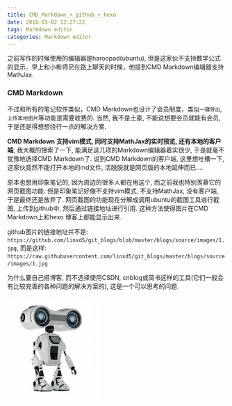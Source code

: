```yaml
---
title: CMD_Markdown_+_github_+_hexo
date: 2016-03-02 12:27:22
tags: Markdown editor
categories: Markdown editor
---
```



之前写作的时候使用的编辑器是haroopad(ubuntu), 但是这家伙不支持数学公式的显示．早上和小彬师兄在路上聊天的时候，他提到CMD Markdown编辑器支持MathJax. 

### CMD Markdown

不过和所有的笔记软件类似，CMD Markdown也设计了会员制度，类似`一键导出`, `上传本地图片`等功能是需要收费的. 当然, 我不是土豪, 不能说想要会员就能有会员, 于是还是得想想绕行一点的解决方案.

**CMD Markdown 支持vim模式, 同时支持MathJax的实时预览, 还有本地的客户端**, 我大概的搜索了一下, 能满足这几项的Markdown编辑器着实很少, 于是就毫不犹豫地选择CMD Markdown了. 说到CMD Markdown的客户端, 这里想吐槽一下, 这家伙竟然不能打开本地的md文件, 活脱脱就是网页版的本地延伸而已....

原本也想用印象笔记的, 因为周边的很多人都在用这个, 而之前我也特别羡慕它的网页截图功能. 但是印象笔记好像不支持vim模式, 不支持MathJax, 没有客户端, 于是最终还是放弃了. 网页截图的功能现在分解成调用ubuntu的截图工具进行截图, 上传到github中, 然后通过链接地址进行引用. 这种方法使得图片在CMD Markdown上和hexo 博客上都能显示出来.

github图片的链接地址并不是: 
`https://github.com/linxd5/git_blogs/blob/master/blogs/source/images/1.jpg`, 
而是这样:
`https://raw.githubusercontent.com/linxd5/git_blogs/master/blogs/source/images/1.jpg`

为什么要自己搭博客, 而不选择使用CSDN, cnblog或简书这样的工具(它们一般会有比较完善的各种问题的解决方案的), 这是一个可以思考的问题. 

![这是测试图片](https://raw.githubusercontent.com/linxd5/git_blogs/master/blogs/source/images/1.jpg)